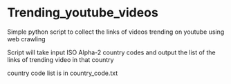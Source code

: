 # Trending_youtube_videos
Simple python script to collect the links of videos trending on youtube using web crawling 


Script will take input ISO Alpha-2 country codes and output the list of the links of trending video in that country

country code list is in country_code.txt
